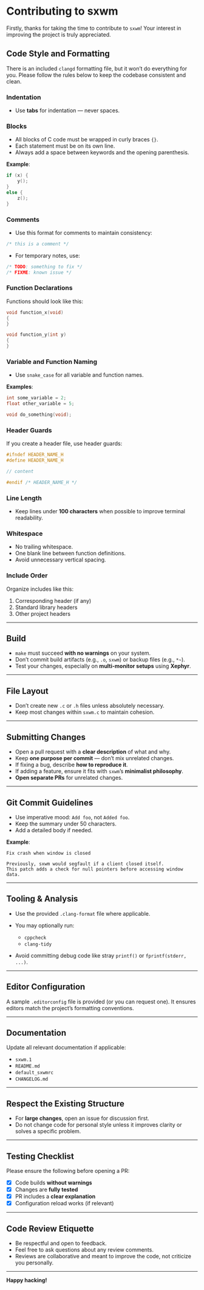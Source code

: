 # Contributing to sxwm

Firstly, thanks for taking the time to contribute to `sxwm`! Your interest
in improving the project is truly appreciated.

## Code Style and Formatting

There is an included `clangd` formatting file, but it won’t do everything for you.
Please follow the rules below to keep the codebase consistent and clean.

### Indentation

* Use **tabs** for indentation — never spaces.

### Blocks

* All blocks of C code must be wrapped in curly braces `{}`.
* Each statement must be on its own line.
* Always add a space between keywords and the opening parenthesis.

**Example**:

```c
if (x) {
    y();
}
else {
    z();
}
```

### Comments

* Use this format for comments to maintain consistency:

```c
/* this is a comment */
```

* For temporary notes, use:

```c
/* TODO: something to fix */
/* FIXME: known issue */
```

### Function Declarations

Functions should look like this:

```c
void function_x(void)
{
}

void function_y(int y)
{
}
```

### Variable and Function Naming

* Use `snake_case` for all variable and function names.

**Examples**:

```c
int some_variable = 2;
float other_variable = 5;

void do_something(void);
```

### Header Guards

If you create a header file, use header guards:

```c
#ifndef HEADER_NAME_H
#define HEADER_NAME_H

// content

#endif /* HEADER_NAME_H */
```

### Line Length

* Keep lines under **100 characters** when possible to improve terminal readability.

### Whitespace

* No trailing whitespace.
* One blank line between function definitions.
* Avoid unnecessary vertical spacing.

### Include Order

Organize includes like this:

1. Corresponding header (if any)
2. Standard library headers
3. Other project headers

---

## Build

* `make` must succeed **with no warnings** on your system.
* Don’t commit build artifacts (e.g., `.o`, `sxwm`) or backup files (e.g., `*~`).
* Test your changes, especially on **multi-monitor setups** using **Xephyr**.

---

## File Layout

* Don’t create new `.c` or `.h` files unless absolutely necessary.
* Keep most changes within `sxwm.c` to maintain cohesion.

---

## Submitting Changes

* Open a pull request with a **clear description** of what and why.
* Keep **one purpose per commit** — don’t mix unrelated changes.
* If fixing a bug, describe **how to reproduce it**.
* If adding a feature, ensure it fits with `sxwm`’s **minimalist philosophy**.
* **Open separate PRs** for unrelated changes.

---

## Git Commit Guidelines

* Use imperative mood: `Add foo`, not `Added foo`.
* Keep the summary under 50 characters.
* Add a detailed body if needed.

**Example**:

```
Fix crash when window is closed

Previously, sxwm would segfault if a client closed itself.
This patch adds a check for null pointers before accessing window data.
```

---

## Tooling & Analysis

* Use the provided `.clang-format` file where applicable.
* You may optionally run:

  * `cppcheck`
  * `clang-tidy`
* Avoid committing debug code like stray `printf()` or `fprintf(stderr, ...)`.

---

## Editor Configuration

A sample `.editorconfig` file is provided (or you can request one).
It ensures editors match the project’s formatting conventions.

---

## Documentation

Update all relevant documentation if applicable:

* `sxwm.1`
* `README.md`
* `default_sxwmrc`
* `CHANGELOG.md`

---

## Respect the Existing Structure

* For **large changes**, open an issue for discussion first.
* Do not change code for personal style unless it improves clarity or solves a specific problem.

---

## Testing Checklist

Please ensure the following before opening a PR:

* [x] Code builds **without warnings**
* [x] Changes are **fully tested**
* [x] PR includes a **clear explanation**
* [x] Configuration reload works (if relevant)

---

## Code Review Etiquette

* Be respectful and open to feedback.
* Feel free to ask questions about any review comments.
* Reviews are collaborative and meant to improve the code, not criticize you personally.

---

**Happy hacking!**
